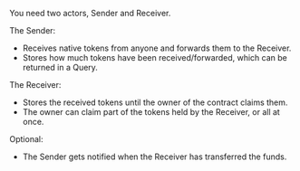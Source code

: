 You need two actors, Sender and Receiver.

The Sender:
- Receives native tokens from anyone and forwards them to the Receiver.
- Stores how much tokens have been received/forwarded, which can be returned in a Query.

The Receiver:
- Stores the received tokens until the owner of the contract claims them.
- The owner can claim part of the tokens held by the Receiver, or all at once.

Optional:
- The Sender gets notified when the Receiver has transferred the funds.